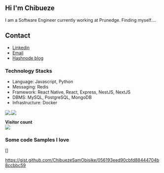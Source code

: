 ## Hi I'm Chibueze
I am a Software Engineer currently working at Prunedge.
Finding myself....

## Contact
- [Linkedin](https://www.linkedin.com/in/chibueze-sam-obisike-635a63167/)
- [Email](mailto:samobisike@gmail.com) 
- [Hashnode blog](https://chibueze.hashnode.dev/)


### Technology Stacks
- Language: Javascript, Python
- Messaging: Redis
- Framework: React Native, React, Express, NestJS, NextJS
- DBMS: MySQL, PostgreSQL, MongoDB
- Infrastructure: Docker


<a href="https://github.com/chibuezesamobisike">
  <img align="center" src="https://github-readme-stats.vercel.app/api?username=chibuezesamobisike&theme=nord&show_icons=true&count_private=true&hide=contribs&line_height=40" />
</a>
<a href="https://github.com/chibuezesamobisike">
  <img align="center" src="https://github-readme-stats.vercel.app/api/top-langs/?username=chibuezesamobisike&theme=nord&langs_count=4&hide=javascript,html,css,erlang" />
</a>

<p align="left"> 
  <b>Visitor count</b><br>
  <img src="https://profile-counter.glitch.me/ChibuezeSamObisike/count.svg" />
</p>

### Some code Samples I love

[<script src="https://gist.github.com/ChibuezeSamObisike/056193eed90cbfd88444704b8ccbbc59.js"></script>]

https://gist.github.com/ChibuezeSamObisike/056193eed90cbfd88444704b8ccbbc59
